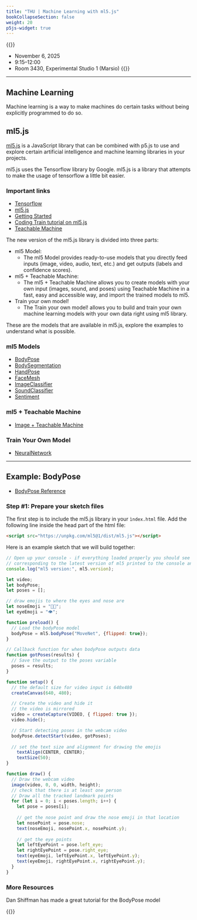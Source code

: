 ```yaml
---
title: "THU | Machine Learning with ml5.js"
bookCollapseSection: false
weight: 20
p5js-widget: true
---
```


{{<hint info>}}
- November 6, 2025
- 9:15–12:00
- Room 3430, Experimental Studio 1 (Marsio)
{{</hint>}}

---

## Machine Learning

Machine learning is a way to make machines do certain tasks without being explicitly programmed to do so.

## ml5.js

[ml5.js](https://ml5js.org/) is a JavaScript library that can be combined with p5.js to use and explore certain artificial intelligence and machine learning libraries in your projects.

ml5.js uses the Tensorflow library by Google. ml5.js is a library that attempts to make the usage of tensorflow a little bit easier.

### Important links

- [Tensorflow](https://www.tensorflow.org/)
- [ml5.js](https://ml5js.org/)
- [Getting Started](https://learn.ml5js.org/#/)
- [Coding Train tutorial on ml5.js](https://thecodingtrain.com/tracks/ml5js-beginners-guide)
- [Teachable Machine](https://teachablemachine.withgoogle.com/)

The new version of the ml5.js library is divided into three parts:

- ml5 Model:
  - The ml5 Model provides ready-to-use models that you directly feed inputs (image, video, audio, text, etc.) and get outputs (labels and confidence scores).
- ml5 + Teachable Machine:
  - The ml5 + Teachable Machine allows you to create models with your own input (images, sound, and poses) using Teachable Machine in a fast, easy and accessible way, and import the trained models to ml5.
- Train your own model!
  - The Train your own model! allows you to build and train your own machine learning models with your own data right using ml5 library.

These are the models that are available in ml5.js, explore the examples to understand what is possible.

### ml5 Models

- [BodyPose](https://docs.ml5js.org/#/reference/bodypose)
- [BodySegmentation](https://docs.ml5js.org/#/reference/body-segmentation)
- [HandPose](https://docs.ml5js.org/#/reference/handpose)
- [FaceMesh](https://docs.ml5js.org/#/reference/facemesh)
- [ImageClassifier](https://docs.ml5js.org/#/reference/image-classifier)
- [SoundClassifier](https://docs.ml5js.org/#/reference/sound-classifier)
- [Sentiment](https://docs.ml5js.org/#/reference/sentiment)

### ml5 + Teachable Machine

- [Image + Teachable Machine](https://docs.ml5js.org/#/reference/image-classifier-tm)

### Train Your Own Model

- [NeuralNetwork](https://docs.ml5js.org/#/reference/neural-network?id=neuralnetwork)

---

## Example: BodyPose

- [BodyPose Reference](https://docs.ml5js.org/#/reference/bodypose)

### Step #1: Prepare your sketch files

The first step is to include the ml5.js library in your `ìndex.html` file. Add the following line inside the head part of the html file:

```html
<script src="https://unpkg.com/ml5@1/dist/ml5.js"></script>
```

Here is an example sketch that we will build together:

```js
// Open up your console - if everything loaded properly you should see the version number
// corresponding to the latest version of ml5 printed to the console and in the p5.js canvas.
console.log("ml5 version:", ml5.version);

let video;
let bodyPose;
let poses = [];

// draw emojis to where the eyes and nose are
let noseEmoji = "👃🏻";
let eyeEmoji = "👁️";

function preload() {
  // Load the bodyPose model
  bodyPose = ml5.bodyPose("MoveNet", {flipped: true});
}

// Callback function for when bodyPose outputs data
function gotPoses(results) {
  // Save the output to the poses variable
  poses = results;
}

function setup() {
  // the default size for video input is 640x480
  createCanvas(640, 480);

  // Create the video and hide it
  // the video is mirrored
  video = createCapture(VIDEO, { flipped: true });
  video.hide();

  // Start detecting poses in the webcam video
  bodyPose.detectStart(video, gotPoses);
  
  // set the text size and alignment for drawing the emojis
    textAlign(CENTER, CENTER);
    textSize(50);
}

function draw() {
  // Draw the webcam video
  image(video, 0, 0, width, height);
  // check that there is at least one person
  // Draw all the tracked landmark points
  for (let i = 0; i < poses.length; i++) {
    let pose = poses[i];
    
    // get the nose point and draw the nose emoji in that location
    let nosePoint = pose.nose;
    text(noseEmoji, nosePoint.x, nosePoint.y);
    
    // get the eye points
    let leftEyePoint = pose.left_eye;
    let rightEyePoint = pose.right_eye;
    text(eyeEmoji, leftEyePoint.x, leftEyePoint.y);
    text(eyeEmoji, rightEyePoint.x, rightEyePoint.y);
  }
}
```

### More Resources

Dan Shiffman has made a great tutorial for the BodyPose model

{{<youtube T99fNXTUUaQ>}}